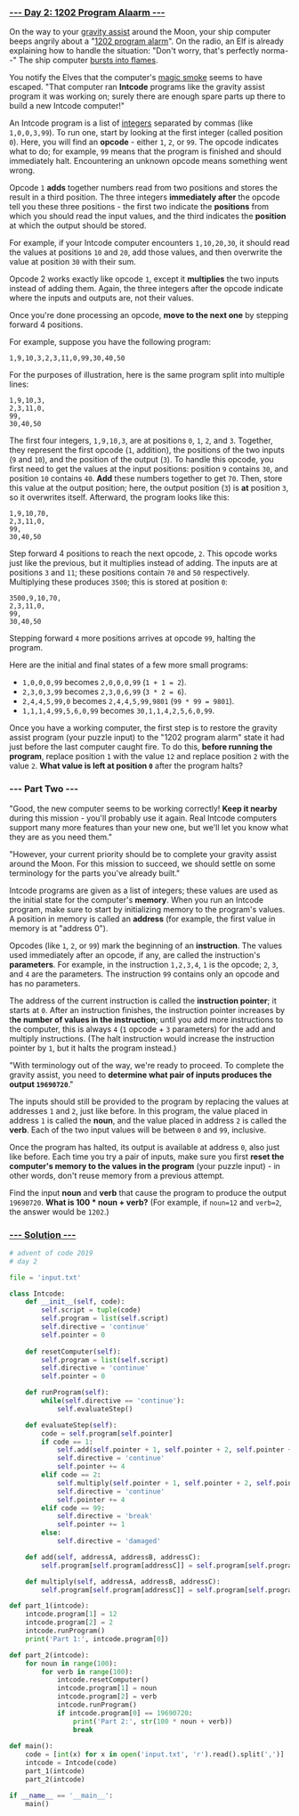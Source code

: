 ### [--- Day 2: 1202 Program Alaarm ---](https://adventofcode.com/2019/day/2)

On the way to your [gravity assist](https://en.wikipedia.org/wiki/Gravity_assist) around the Moon, your ship computer beeps angrily about a "[1202 program alarm](https://www.hq.nasa.gov/alsj/a11/a11.landing.html#1023832)". On the radio, an Elf is already explaining how to handle the situation: "Don't worry, that's perfectly norma--" The ship computer [bursts into flames](https://en.wikipedia.org/wiki/Halt_and_Catch_Fire).

You notify the Elves that the computer's [magic smoke](https://en.wikipedia.org/wiki/Magic_smoke) seems to have escaped. "That computer ran **Intcode** programs like the gravity assist program it was working on; surely there are enough spare parts up there to build a new Intcode computer!"

An Intcode program is a list of [integers](https://en.wikipedia.org/wiki/Integer) separated by commas (like `1,0,0,3,99`). To run one, start by looking at the first integer (called position `0`). Here, you will find an **opcode** - either `1`, `2`, or `99`. The opcode indicates what to do; for example, `99` means that the program is finished and should immediately halt. Encountering an unknown opcode means something went wrong.

Opcode `1` **adds** together numbers read from two positions and stores the result in a third position. The three integers **immediately after** the opcode tell you these three positions - the first two indicate the **positions** from which you should read the input values, and the third indicates the **position** at which the output should be stored.

For example, if your Intcode computer encounters `1,10,20,30`, it should read the values at positions `10` and `20`, add those values, and then overwrite the value at position `30` with their sum.

Opcode 2 works exactly like opcode `1`, except it **multiplies** the two inputs instead of adding them. Again, the three integers after the opcode indicate where the inputs and outputs are, not their values.

Once you're done processing an opcode, **move to the next one** by stepping forward 4 positions.

For example, suppose you have the following program:

```1,9,10,3,2,3,11,0,99,30,40,50```

For the purposes of illustration, here is the same program split into multiple lines:

```
1,9,10,3,
2,3,11,0,
99,
30,40,50
```

The first four integers, `1,9,10,3`, are at positions `0`, `1`, `2`, and `3`. Together, they represent the first opcode (`1`, addition), the positions of the two inputs (`9` and `10`), and the position of the output (`3`). To handle this opcode, you first need to get the values at the input positions: position `9` contains `30`, and position `10` contains `40`. **Add** these numbers together to get `70`. Then, store this value at the output position; here, the output position (`3`) is **at** position `3`, so it overwrites itself. Afterward, the program looks like this:

```
1,9,10,70,
2,3,11,0,
99,
30,40,50
```

Step forward 4 positions to reach the next opcode, `2`. This opcode works just like the previous, but it multiplies instead of adding. The inputs are at positions `3` and `11`; these positions contain `70` and `50` respectively. Multiplying these produces `3500`; this is stored at position `0`:

```
3500,9,10,70,
2,3,11,0,
99,
30,40,50
```

Stepping forward `4` more positions arrives at opcode `99`, halting the program.

Here are the initial and final states of a few more small programs:

- `1,0,0,0,99` becomes `2,0,0,0,99` (`1 + 1 = 2`).
- `2,3,0,3,99` becomes `2,3,0,6,99` (`3 * 2 = 6`).
- `2,4,4,5,99,0` becomes `2,4,4,5,99,9801` (`99 * 99 = 9801`).
- `1,1,1,4,99,5,6,0,99` becomes `30,1,1,4,2,5,6,0,99`.

Once you have a working computer, the first step is to restore the gravity assist program (your puzzle input) to the "1202 program alarm" state it had just before the last computer caught fire. To do this, **before running the program**, replace position `1` with the value `12` and replace position `2` with the value `2`. **What value is left at position `0`** after the program halts?

### --- Part Two ---

"Good, the new computer seems to be working correctly! **Keep it nearby** during this mission - you'll probably use it again. Real Intcode computers support many more features than your new one, but we'll let you know what they are as you need them."

"However, your current priority should be to complete your gravity assist around the Moon. For this mission to succeed, we should settle on some terminology for the parts you've already built."

Intcode programs are given as a list of integers; these values are used as the initial state for the computer's **memory**. When you run an Intcode program, make sure to start by initializing memory to the program's values. A position in memory is called an **address** (for example, the first value in memory is at "address 0").

Opcodes (like `1`, `2`, or `99`) mark the beginning of an **instruction**. The values used immediately after an opcode, if any, are called the instruction's **parameters**. For example, in the instruction `1,2,3,4`, `1` is the opcode; `2`, `3`, and `4` are the parameters. The instruction `99` contains only an opcode and has no parameters.

The address of the current instruction is called the **instruction pointer**; it starts at `0`. After an instruction finishes, the instruction pointer increases by t**he number of values in the instruction**; until you add more instructions to the computer, this is always `4` (`1` opcode + `3` parameters) for the add and multiply instructions. (The halt instruction would increase the instruction pointer by `1`, but it halts the program instead.)

"With terminology out of the way, we're ready to proceed. To complete the gravity assist, you need to **determine what pair of inputs produces the output `19690720`**."

The inputs should still be provided to the program by replacing the values at addresses `1` and `2`, just like before. In this program, the value placed in address `1` is called the **noun**, and the value placed in address `2` is called the **verb**. Each of the two input values will be between `0` and `99`, inclusive.

Once the program has halted, its output is available at address `0`, also just like before. Each time you try a pair of inputs, make sure you first **reset the computer's memory to the values in the program** (your puzzle input) - in other words, don't reuse memory from a previous attempt.

Find the input **noun** and **verb** that cause the program to produce the output `19690720`. **What is 100 * noun + verb?** (For example, if `noun=12` and `verb=2`, the answer would be `1202`.)

### [--- Solution ---](day-02.py)

```Python
# advent of code 2019
# day 2

file = 'input.txt'

class Intcode:
    def __init__(self, code): 
        self.script = tuple(code)
        self.program = list(self.script)
        self.directive = 'continue'
        self.pointer = 0
    
    def resetComputer(self):
        self.program = list(self.script)
        self.directive = 'continue'
        self.pointer = 0

    def runProgram(self):
        while(self.directive == 'continue'):
            self.evaluateStep()

    def evaluateStep(self):
        code = self.program[self.pointer]
        if code == 1:
            self.add(self.pointer + 1, self.pointer + 2, self.pointer + 3)
            self.directive = 'continue'
            self.pointer += 4
        elif code == 2:
            self.multiply(self.pointer + 1, self.pointer + 2, self.pointer + 3)
            self.directive = 'continue'
            self.pointer += 4
        elif code == 99:
            self.directive = 'break'
            self.pointer += 1
        else:
            self.directive = 'damaged'

    def add(self, addressA, addressB, addressC):
        self.program[self.program[addressC]] = self.program[self.program[addressA]] + self.program[self.program[addressB]]

    def multiply(self, addressA, addressB, addressC):
        self.program[self.program[addressC]] = self.program[self.program[addressA]] *+* self.program[self.program[addressB]]

def part_1(intcode):
    intcode.program[1] = 12
    intcode.program[2] = 2
    intcode.runProgram()
    print('Part 1:', intcode.program[0])

def part_2(intcode):
    for noun in range(100):
        for verb in range(100):
            intcode.resetComputer()
            intcode.program[1] = noun
            intcode.program[2] = verb
            intcode.runProgram()
            if intcode.program[0] == 19690720:
                print('Part 2:', str(100 * noun + verb))
                break
            
def main():
    code = [int(x) for x in open('input.txt', 'r').read().split(',')]
    intcode = Intcode(code)
    part_1(intcode)
    part_2(intcode)

if __name__ == '__main__':
    main()
```